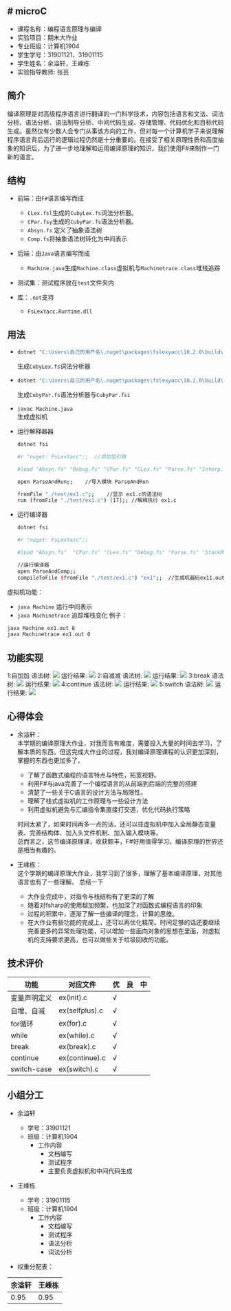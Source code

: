 ﻿﻿﻿# microC
---
- 课程名称：编程语言原理与编译
- 实验项目：期末大作业
- 专业班级：计算机1904
- 学生学号：31901121，31901115
- 学生姓名：余溢轩，王嵊栋
- 实验指导教师: 张芸

## 简介


​		编译原理是对高级程序语言进行翻译的一门科学技术，内容包括语言和文法、词法分析、语法分析、语法制导分析、中间代码生成、存储管理、代码优化和目标代码生成。虽然仅有少数人会专门从事该方向的工作，但对每一个计算机学子来说理解程序语言背后运行的逻辑过程仍然是十分重要的。在接受了相关原理性质和高度抽象的知识后，为了进一步地理解和运用编译原理的知识，我们使用F#来制作一门新的语言。


## 结构
- 前端：由`F#`语言编写而成
  - `CLex.fsl`生成的`CubyLex.fs`词法分析器。
  - `CPar.fsy`生成的`CubyPar.fs`语法分析器。
  - `Absyn.fs` 定义了抽象语法树
  - `Comp.fs`将抽象语法树转化为中间表示
  
- 后端：由`Java`语言编写而成
  - `Machine.java`生成`Machine.class`虚拟机与`Machinetrace.class`堆栈追踪

- 测试集：测试程序放在`test`文件夹内

- 库：`.net`支持
  - `FsLexYacc.Runtime.dll`
## 用法

- ```sh
  dotnet "C:\Users\自己的用户名\.nuget\packages\fslexyacc\10.2.0\build\fslex\netcoreapp3.1\fslex.dll" -o "CLex.fs" --module CLex --unicode CLex.fsl
  ```
  
  生成`CubyLex.fs`词法分析器
  
  
  
- ```sh
  dotnet "C:\Users\自己的用户名\.nuget\packages\fslexyacc\10.2.0\build\fsyacc\netcoreapp3.1\fsyacc.dll" -o "CPar.fs" --module CPar  CPar.fsy`  
  ```
  
  生成`CubyPar.fs`语法分析器与`CubyPar.fsi`
  
  
  
- `javac Machine.java`  
  生成虚拟机

  
  
- 运行解释器器
  
  ```sh
  dotnet fsi
  
  #r "nuget: FsLexYacc";;  //添加包引用
  
  #load "Absyn.fs" "Debug.fs" "CPar.fs" "CLex.fs" "Parse.fs" "Interp.fs" "ParseAndRun.fs" ;;
  
  open ParseAndRun;;    //导入模块 ParseAndRun
  
  fromFile "./test/ex1.c";;    //显示 ex1.c的语法树
  run (fromFile "./test/ex1.c") [17];; //解释执行 ex1.c
  ```
  
- 运行编译器
  
  ```sh
  dotnet fsi
  
  #r "nuget: FsLexYacc";;
  
  #load "Absyn.fs"  "CPar.fs" "CLex.fs" "Debug.fs" "Parse.fs" "StackMachine.fs" "Backend.fs" "Comp.fs" "ParseAndComp.fs";;
  
  //运行编译器
  open ParseAndComp;;
  compileToFile (fromFile "./test/ex1.c") "ex1";;  //生成机器码ex11.out
  
  ```
  
  

虚拟机功能：
- `java Machine` 运行中间表示
- `java Machinetrace` 追踪堆栈变化
例子：
```bash
java Machine ex1.out 8
java Machinetrace ex1.out 0
```

## 功能实现
1:自加加 
  语法树:
    ![](./img/ex(++).jpg)
  运行结果:
    ![](./img/ex(++).1.jpg)
2:自减减
  语法树:
  ![](./img/ex(--).jpg)
  运行结果:
  ![](./img/ex(--).1.jpg)
3:break
  语法树:
  ![](./img/ex(break).jpg)
  运行结果:
  ![](./img/ex(break).1.jpg)
4:continue
  语法树:
  ![](./img/ex(break).jpg)
  运行结果:
  ![](./img/ex(break).1.jpg)
5:switch
  语法树:
  ![](./img/ex(switch).jpg)
  运行结果:
  ![](./img/ex(switch).1.jpg)

## 心得体会
- 余溢轩：  
  本学期的编译原理大作业，对我而言有难度，需要投入大量的时间去学习，了解本质的东西。但这完成大作业的过程，我对编译原理课程的认识更加深刻，掌握的东西也更加多了。
  - 了解了函数式编程的语言特点与特性，拓宽视野。
  - 利用F#与java完善了一个编程语言的从前端到后端的完整的搭建
  - 清楚了一些关于C语言的设计方法与局限性。
  - 理解了栈式虚拟机的工作原理与一些设计方法
  - 利用虚拟机避免与汇编指令集直接打交道，优化代码执行策略

  时间太紧了，如果时间再多一点的话，还可以往虚拟机中加入全局静态变量表、完善结构体、加入头文件机制、加入输入模块等。  
  总而言之，这节编译原理课，收获颇丰，F#好用值得学习。编译原理的世界还是相当有趣的。

- 王嵊栋：  
  这个学期的编译原理大作业，我学习到了很多，理解了基本编译原理，对其他语言也有了一些理解。
  总结一下
  - 大作业完成中，对指令与栈结构有了更深的了解
  - 随着对fsharp的使用越加频繁，也加深了对函数式编程语言的印象
  - 过程的积累中，逐渐了解一些编译的理念，计算的思维。
  - 在大作业有些功能的完成上，还可以再优化精简。时间足够的话还要继续完善更多的异常处理功能，可以增加一些面向对象的思想在里面，对虚拟机的支持要求更高，也可以做些关于垃圾回收的功能。


## 技术评价

| 功能 | 对应文件 | 优  | 良  | 中  |
| ---- | -------- | --- | --- | --- |
|变量声明定义|ex(init).c|√|||
|自增、自减|ex(selfplus).c|√|||
|for循环|ex(for).c|√|||
|while|ex(while).c|√|||
|break|ex(break).c|√|||
|continue|ex(continue).c|√|||
|switch-case|ex(switch).c|√|||

## 小组分工

- 余溢轩
  - 学号：31901121
  - 班级：计算机1904
    - 工作内容
      - 文档编写
      - 测试程序
      - 主要负责虚拟机和中间代码生成
- 王嵊栋
  - 学号：31901115
  - 班级：计算机1904
    - 工作内容
      - 文档编写
      - 测试程序
      - 语法分析
      - 词法分析

- 权重分配表：

| 余溢轩 | 王嵊栋 |
| ---- | ---- |
| 0.95 | 0.95 |

